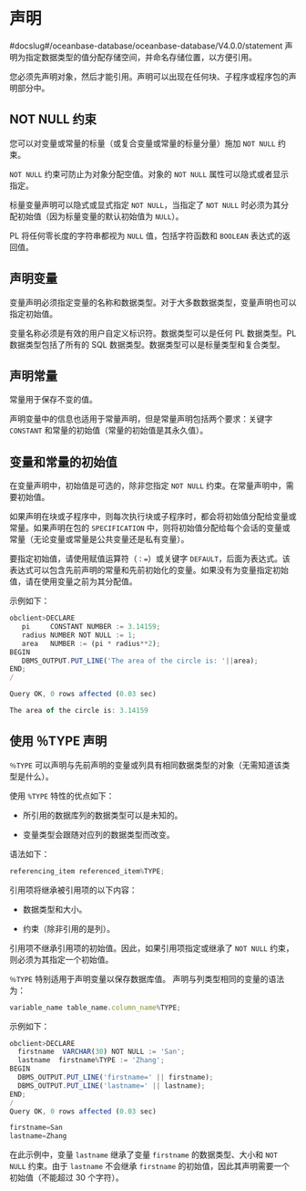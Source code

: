 声明 
=======================
#docslug#/oceanbase-database/oceanbase-database/V4.0.0/statement
声明为指定数据类型的值分配存储空间，并命名存储位置，以方便引用。

您必须先声明对象，然后才能引用。声明可以出现在任何块、子程序或程序包的声明部分中。

NOT NULL 约束 
--------------------

您可以对变量或常量的标量（或复合变量或常量的标量分量）施加 `NOT NULL` 约束。

`NOT NULL` 约束可防止为对象分配空值。对象的 `NOT NULL` 属性可以隐式或者显示指定。

标量变量声明可以隐式或显式指定 `NOT NULL`，当指定了 `NOT NULL` 时必须为其分配初始值（因为标量变量的默认初始值为 `NULL`）。

PL 将任何零长度的字符串都视为 `NULL` 值，包括字符函数和 `BOOLEAN` 表达式的返回值。

声明变量 
-------------

变量声明必须指定变量的名称和数据类型。对于大多数数据类型，变量声明也可以指定初始值。

变量名称必须是有效的用户自定义标识符。数据类型可以是任何 PL 数据类型。PL 数据类型包括了所有的 SQL 数据类型。数据类型可以是标量类型和复合类型。

声明常量 
-------------

常量用于保存不变的值。

声明变量中的信息也适用于常量声明，但是常量声明包括两个要求：关键字 `CONSTANT` 和常量的初始值（常量的初始值是其永久值）。

变量和常量的初始值 
------------------

在变量声明中，初始值是可选的，除非您指定 `NOT NULL` 约束。在常量声明中，需要初始值。

如果声明在块或子程序中，则每次执行块或子程序时，都会将初始值分配给变量或常量。如果声明在包的 `SPECIFICATION` 中，则将初始值分配给每个会话的变量或常量（无论变量或常量是公共变量还是私有变量）。

要指定初始值，请使用赋值运算符（`：=`）或关键字 `DEFAULT`，后面为表达式。该表达式可以包含先前声明的常量和先前初始化的变量。如果没有为变量指定初始值，请在使用变量之前为其分配值。

示例如下：

```javascript
obclient>DECLARE
   pi     CONSTANT NUMBER := 3.14159;
   radius NUMBER NOT NULL := 1;
   area   NUMBER := (pi * radius**2);
BEGIN
   DBMS_OUTPUT.PUT_LINE('The area of the circle is: '||area);
END;
/

Query OK, 0 rows affected (0.03 sec)

The area of the circle is: 3.14159
```



使用 ％TYPE 声明 
--------------------

`％TYPE` 可以声明与先前声明的变量或列具有相同数据类型的对象（无需知道该类型是什么）。

使用 `%TYPE` 特性的优点如下：

* 所引用的数据库列的数据类型可以是未知的。

  

* 变量类型会跟随对应列的数据类型而改变。

  




语法如下：

```javascript
referencing_item referenced_item%TYPE;
```



引用项将继承被引用项的以下内容：

* 数据类型和大小。

  

* 约束（除非引用的是列）。

  




引用项不继承引用项的初始值。因此，如果引用项指定或继承了 `NOT NULL` 约束，则必须为其指定一个初始值。

`％TYPE` 特别适用于声明变量以保存数据库值。 声明与列类型相同的变量的语法为：

```javascript
variable_name table_name.column_name%TYPE;
```



示例如下：

```javascript
obclient>DECLARE
  firstname  VARCHAR(30) NOT NULL := 'San';
  lastname  firstname%TYPE := 'Zhang';
BEGIN
  DBMS_OUTPUT.PUT_LINE('firstname=' || firstname);
  DBMS_OUTPUT.PUT_LINE('lastname=' || lastname);
END;
/
Query OK, 0 rows affected (0.03 sec)

firstname=San
lastname=Zhang
```



在此示例中，变量 `lastname` 继承了变量 `firstname` 的数据类型、大小和 `NOT NULL` 约束。由于 `lastname` 不会继承 `firstname` 的初始值，因此其声明需要一个初始值（不能超过 30 个字符）。

